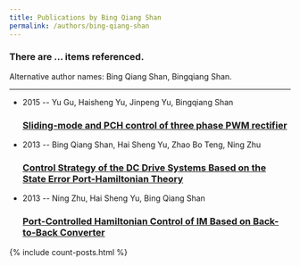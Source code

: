 ```yaml
---
title: Publications by Bing Qiang Shan
permalink: /authors/bing-qiang-shan
---
```


<h3 id="number-posts">There are ... items referenced.</h3>
<p id='info-authors'>Alternative author names: Bing Qiang Shan, Bingqiang Shan.</p>
<hr />
<ul class="post-list">
<li><span class='post-meta'>2015 -- Yu Gu, Haisheng Yu, Jinpeng Yu, Bingqiang Shan</span><h3><a class='post-link' href="{{ site.baseurl }}/sliding-mode-and-pch-control-of-three-phase-pwm-rectifier">Sliding-mode and PCH control of three phase PWM rectifier</a></h3></li>
<li><span class='post-meta'>2013 -- Bing Qiang Shan, Hai Sheng Yu, Zhao Bo Teng, Ning Zhu</span><h3><a class='post-link' href="{{ site.baseurl }}/control-strategy-of-the-dc-drive-systems-based-on-the-state-error-port-hamiltonian-theory">Control Strategy of the DC Drive Systems Based on the State Error Port-Hamiltonian Theory</a></h3></li>
<li><span class='post-meta'>2013 -- Ning Zhu, Hai Sheng Yu, Bing Qiang Shan</span><h3><a class='post-link' href="{{ site.baseurl }}/port-controlled-hamiltonian-control-of-im-based-on-back-to-back-converter">Port-Controlled Hamiltonian Control of IM Based on Back-to-Back Converter</a></h3></li>

</ul>
{% include count-posts.html %}
